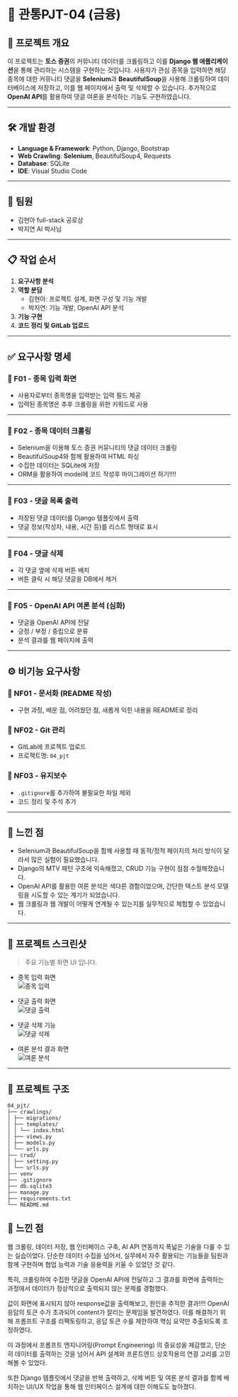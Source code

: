 # 💸 관통PJT-04 (금융)

## 📌 프로젝트 개요

이 프로젝트는 **토스 증권**의 커뮤니티 데이터를 크롤링하고 이를 **Django 웹 애플리케이션**을 통해 관리하는 시스템을 구현하는 것입니다. 사용자가 관심 종목을 입력하면 해당 종목에 대한 커뮤니티 댓글을 **Selenium**과 **BeautifulSoup**을 사용해 크롤링하여 데이터베이스에 저장하고, 이를 웹 페이지에서 출력 및 삭제할 수 있습니다. 추가적으로 **OpenAI API**를 활용하여 댓글 여론을 분석하는 기능도 구현하였습니다.

---

## 🛠 개발 환경

- **Language & Framework**: Python, Django, Bootstrap
- **Web Crawling**: **Selenium**, BeautifulSoup4, Requests
- **Database**: SQLite
- **IDE**: Visual Studio Code

---

## 👥 팀원

- 김현아 full-stack 공로상
- 박지연 AI 박사님 

---

## 📋 작업 순서

1. **요구사항 분석**
2. **역할 분담**
   - 김현아: 프로젝트 설계, 화면 구성 및 기능 개발
   - 박지연: 기능 개발, OpenAI API 분석
3. **기능 구현**
4. **코드 정리 및 GitLab 업로드**

---

## ✅ 요구사항 명세

### 🔹 F01 - 종목 입력 화면

- 사용자로부터 종목명을 입력받는 입력 필드 제공
- 입력된 종목명은 추후 크롤링을 위한 키워드로 사용

---

### 🔹 F02 - 종목 데이터 크롤링

- Selenium을 이용해 토스 증권 커뮤니티의 댓글 데이터 크롤링
- BeautifulSoup4와 함께 활용하여 HTML 파싱
- 수집한 데이터는 SQLite에 저장
- ORM을 활용하여 model에 코드 작성후 마이그레이션 하기!!!!

---

### 🔹 F03 - 댓글 목록 출력

- 저장된 댓글 데이터를 Django 템플릿에서 출력
- 댓글 정보(작성자, 내용, 시간 등)를 리스트 형태로 표시

---

### 🔹 F04 - 댓글 삭제

- 각 댓글 옆에 삭제 버튼 배치
- 버튼 클릭 시 해당 댓글을 DB에서 제거

---

### 🔹 F05 - OpenAI API 여론 분석 (심화)

- 댓글을 OpenAI API에 전달
- 긍정 / 부정 / 중립으로 분류
- 분석 결과를 웹 페이지에 출력

---

## ⚙️ 비기능 요구사항

### 📄 NF01 - 문서화 (README 작성)

- 구현 과정, 배운 점, 어려웠던 점, 새롭게 익힌 내용을 README로 정리

### 🔧 NF02 - Git 관리

- GitLab에 프로젝트 업로드
- 프로젝트명: `04_pjt`

### 🧹 NF03 - 유지보수

- `.gitignore`를 추가하여 불필요한 파일 제외
- 코드 정리 및 주석 추가

---

## 🧠 느낀 점

- Selenium과 BeautifulSoup을 함께 사용할 때 동적/정적 페이지의 처리 방식이 달라서 많은 실험이 필요했습니다.
- Django의 MTV 패턴 구조에 익숙해졌고, CRUD 기능 구현이 점점 수월해졌습니다.
- OpenAI API를 활용한 여론 분석은 색다른 경험이었으며, 간단한 텍스트 분석 모델링을 시도할 수 있는 계기가 되었습니다.
- 웹 크롤링과 웹 개발이 어떻게 연계될 수 있는지를 실무적으로 체험할 수 있었습니다.

---

## 📸 프로젝트 스크린샷

> 주요 기능별 화면 UI 입니다.

- 종목 입력 화면  
  ![종목 입력](./images/search.png)

- 댓글 출력 화면  
  ![댓글 출력](./images/community.png)

- 댓글 삭제 기능  
  ![댓글 삭제](./images/delete.png)

- 여론 분석 결과 화면  
  ![여론 분석](./images/analysis.png)

---

## 📂 프로젝트 구조
```
04_pjt/
├── crawlings/
│ ├── migrations/
│ ├── templates/
│ │ └── index.html
│ ├── views.py
│ ├── models.py
│ └── urls.py
├── crud/
│ ├── setting.py
│ └── urls.py
├── venv
├── .gitignore
├── db.sqlite3
├── manage.py
├── requirements.txt
└── README.md
```

## 🧠 느낀 점

웹 크롤링, 데이터 저장, 웹 인터페이스 구축, AI API 연동까지 폭넓은 기술을 다룰 수 있는 실습이었다. 단순한 데이터 수집을 넘어서, 실무에서 자주 활용되는 기능들을 팀원과 함께 구현하며 협업 능력과 기술 응용력을 키울 수 있었던 것 같다.

특히, 크롤링하여 수집한 댓글을 OpenAI API에 전달하고 그 결과를 화면에 출력하는 과정에서 데이터가 정상적으로 출력되지 않는 문제를 경험했다. 



값이 화면에 표시되지 않아 response값을 출력해보고, 원인을 추적한 결과!!!! OpenAI 응답의 토큰 수가 초과되어 content가 잘리는 문제임을 발견하였다. 이를 해결하기 위해 프롬프트 구조를 리팩토링하고, 응답 토큰 수를 제한하여 핵심 요약만 추출되도록 조정하였다.

이 과정에서 프롬프트 엔지니어링(Prompt Engineering) 의 중요성을 체감했고, 단순히 데이터를 출력하는 것을 넘어서 API 설계와 프론트엔드 상호작용의 연결 고리를 고민해볼 수 있었다.

또한 Django 템플릿에서 댓글을 반복 출력하고, 삭제 버튼 및 여론 분석 결과를 함께 배치하는 UI/UX 작업을 통해 웹 인터페이스 설계에 대한 이해도도 높아졌다.
